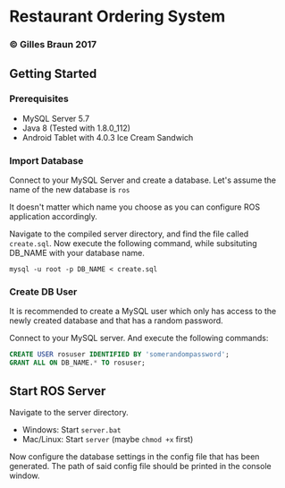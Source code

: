 # Restaurant Ordering System
### © Gilles Braun 2017

## Getting Started
### Prerequisites
* MySQL Server 5.7
* Java 8 (Tested with 1.8.0_112)
* Android Tablet with 4.0.3 Ice Cream Sandwich

### Import Database
Connect to your MySQL Server and create a database. Let's assume the name of the new database is `ros`

It doesn't matter which name you choose as you can configure ROS application accordingly.

Navigate to the compiled server directory, and find the file called `create.sql`. Now execute the following command, while subsituting DB_NAME with your database name.

`mysql -u root -p DB_NAME < create.sql`

### Create DB User
It is recommended to create a MySQL user which only has access to the newly created database and that has a random password.

Connect to your MySQL server. And execute the following commands:

```SQL
CREATE USER rosuser IDENTIFIED BY 'somerandompassword';
GRANT ALL ON DB_NAME.* TO rosuser;
```

## Start ROS Server
Navigate to the server directory.

* Windows: Start `server.bat`
* Mac/Linux: Start `server` (maybe `chmod +x` first)

Now configure the database settings in the config file that has been generated. The path of said config file should be printed in the console window.